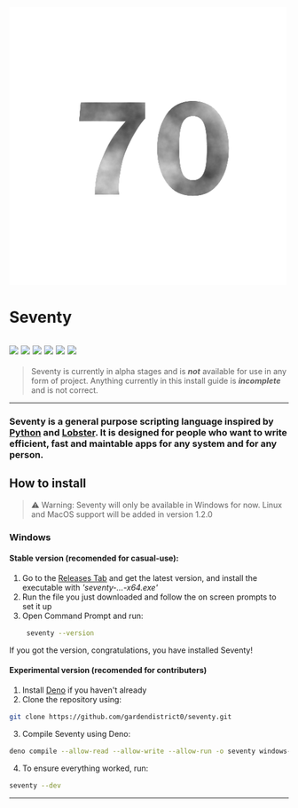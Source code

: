<img src="docs/assets/seventy.png" width="500" />

# Seventy


![](https://img.shields.io/github/last-commit/gardendistrict0/seventy)
![](https://img.shields.io/github/repo-size/gardendistrict0/seventy)
![](https://img.shields.io/github/issues/gardendistrict0/seventy)
![](https://img.shields.io/github/issues-pr/gardendistrict0/seventy)
![](https://img.shields.io/github/contributors/gardendistrict0/seventy)
![](https://img.shields.io/github/commit-activity/m/gardendistrict0/seventy)
---

> Seventy is currently in alpha stages and is ***not*** available for use in any form of project. Anything currently in this install guide is ***incomplete*** and is not correct.
---
### Seventy is a general purpose scripting language inspired by [Python](https://www.python.org) and [Lobster](https://strlen.com/lobster/). It is designed for people who want to write efficient, fast and maintable apps for any system and for any person.


## How to install

> ⚠️ Warning: 
> Seventy will only be available in Windows for now. Linux and MacOS support will be added in version 1.2.0

### Windows
#### Stable version (recomended for casual-use):
1. Go to the [Releases Tab](https://github.com/gardendistrict0/seventy/releases) and get the latest version, and install the executable with *'seventy-...-x64.exe'*
2. Run the file you just downloaded and follow the on screen prompts to set it up
3. Open Command Prompt and run:
    ```bash
     seventy --version 
    ```
If you got the version, congratulations, you have installed Seventy!

#### Experimental version (recomended for contributers)
1. Install [Deno](https://deno.land) if you haven't already
2. Clone the repository using:
```bash
git clone https://github.com/gardendistrict0/seventy.git
```

3. Compile Seventy using Deno:
```bash
deno compile --allow-read --allow-write --allow-run -o seventy windows-exp/cmd.ts
```

4. To ensure everything worked, run:
```bash
seventy --dev
```

---


